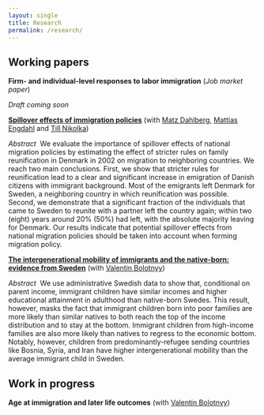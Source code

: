```yaml
---
layout: single
title: Research
permalink: /research/
---
```


## Working papers

**Firm- and individual-level responses to labor immigration** (*Job market paper*)

*Draft coming soon*


[**Spillover effects of immigration policies**](https://www.ifau.se/globalassets/pdf/se/2018/wp2018-13-spillover-effects-of-stricter-immigration-policies.pdf) (with [Matz Dahlberg](https://katalog.uu.se/profile/?id=N94-1712), [Mattias Engdahl](https://www.ifau.se/en/About-IFAU/Personnel/Researchers-Research-Officers/Mattias-Engdahl/) and [Till Nikolka](http://www.cesifo-group.de/ifoHome/CESifo-Group/ifo/ifo-Mitarbeiter/cvifo-nikolka_t.html))

*Abstract*&nbsp;&nbsp;We evaluate the importance of spillover effects of national migration policies by estimating the effect of stricter rules on family reunification in Denmark in 2002 on migration to neighboring countries. We reach two main conclusions. First, we show that stricter rules for reunification lead to a clear and significant increase in emigration of Danish citizens with immigrant background. Most of the emigrants left Denmark for Sweden, a neighboring country in which reunification was possible. Second, we demonstrate that a significant fraction of the individuals that came to Sweden to reunite with a partner left the country again; within two (eight) years around 20% (50%) had left, with the absolute majority leaving for Denmark. Our results indicate that potential spillover effects from national migration policies should be taken into account when forming migration policy.

[**The intergenerational mobility of immigrants and the native-born: evidence from Sweden**](../assets/files/Bolotnyy_Bratu_IGM.pdf) (with [Valentin Bolotnyy](https://scholar.harvard.edu/bolotnyy))

*Abstract*&nbsp;&nbsp;We use administrative Swedish data to show that, conditional on parent income, immigrant children have similar incomes and higher educational attainment in adulthood than native-born Swedes. This result, however, masks the fact that immigrant children born into poor families are more likely than similar natives to both reach the top of the income distribution and to stay at the bottom. Immigrant children from high-income families are also more likely than natives to regress to the economic bottom. Notably, however, children from predominantly-refugee sending countries like Bosnia, Syria, and Iran have higher intergenerational mobility than the average immigrant child in Sweden.


## Work in progress

**Age at immigration and later life outcomes** (with [Valentin Bolotnyy](https://scholar.harvard.edu/bolotnyy))


